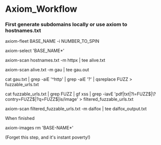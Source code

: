 # Axiom_Workflow
### First generate subdomains locally or use axiom to hostnames.txt

axiom-fleet BASE_NAME -i NUMBER_TO_SPIN

axiom-select 'BASE_NAME*'

axiom-scan hostnames.txt -m httpx | tee alive.txt

axiom-scan alive.txt -m gau | tee gau.out

cat gau.txt | grep -aiE '^http' | grep -aiE '\?' | qsreplace FUZZ > fuzzable_urls.txt

cat fuzzable_urls.txt | grep FUZZ | gf xss | grep -iavE 'pdf|txt|\?l=FUZZ$|\?contry=FUZZ$|\?q=FUZZ$|is/image' > filtered_fuzzable_urls.txt


axiom-scan filtered_fuzzable_urls.txt -m dalfox | tee dalfox_output.txt


When finished

axiom-images rm 'BASE-NAME*'

(Forget this step, and it's instant poverty!)


